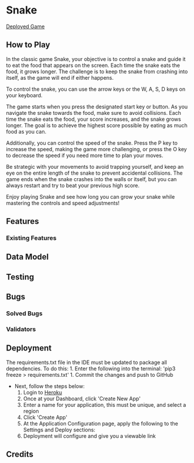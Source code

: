 # Snake 

[Deployed Game](https://snakethegame-c89237210006.herokuapp.com/)

## How to Play

In the classic game Snake, your objective is to control a snake and guide it to eat the food that appears on the screen. Each time the snake eats the food, it grows longer. The challenge is to keep the snake from crashing into itself, as the game will end if either happens.

To control the snake, you can use the arrow keys or the W, A, S, D keys on your keyboard.

The game starts when you press the designated start key or button. As you navigate the snake towards the food, make sure to avoid collisions. Each time the snake eats the food, your score increases, and the snake grows longer. The goal is to achieve the highest score possible by eating as much food as you can.

Additionally, you can control the speed of the snake. Press the P key to increase the speed, making the game more challenging, or press the O key to decrease the speed if you need more time to plan your moves.

Be strategic with your movements to avoid trapping yourself, and keep an eye on the entire length of the snake to prevent accidental collisions. The game ends when the snake crashes into the walls or itself, but you can always restart and try to beat your previous high score.

Enjoy playing Snake and see how long you can grow your snake while mastering the controls and speed adjustments!

## Features

### Existing Features

## Data Model

## Testing

## Bugs

### Solved Bugs

### Validators

## Deployment

The requirements.txt file in the IDE must be updated to package all dependencies. To do this:
    1. Enter the following into the terminal: 'pip3 freeze > requirements.txt'
    1. Commit the changes and push to GitHub

* Next, follow the steps below:
    1. Login to [Heroku](https://heroku.com/)
    1. Once at your Dashboard, click 'Create New App'
    1. Enter a name for your application, this must be unique, and select a region
    1. Click 'Create App'
    1. At the Application Configuration page, apply the following to the Settings and Deploy sections:
    1. Deployment will configure and give you a viewable link

## Credits